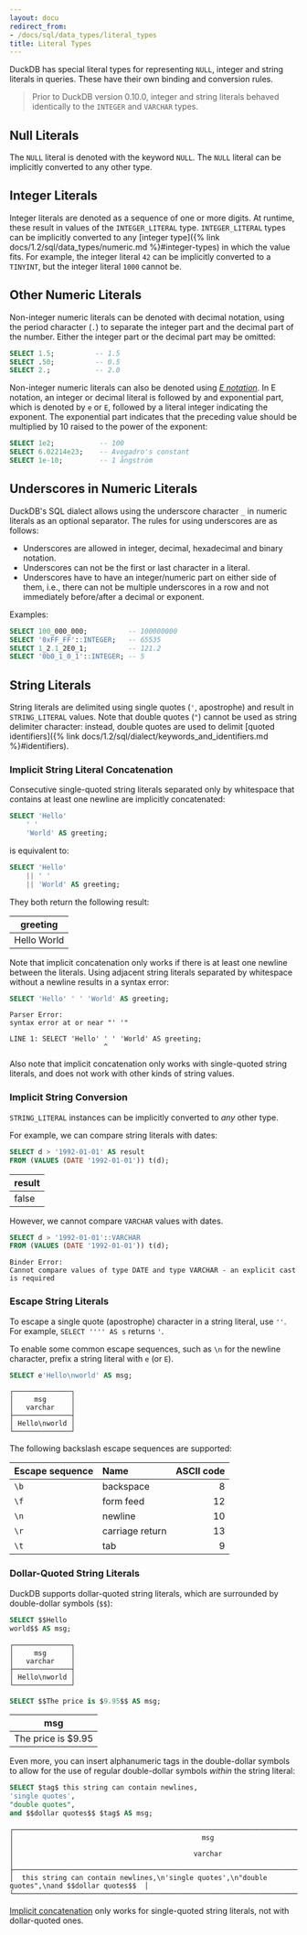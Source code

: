 ```yaml
---
layout: docu
redirect_from:
- /docs/sql/data_types/literal_types
title: Literal Types
---
```


DuckDB has special literal types for representing `NULL`, integer and string literals in queries. These have their own binding and conversion rules.

> Prior to DuckDB version 0.10.0, integer and string literals behaved identically to the `INTEGER` and `VARCHAR` types.

## Null Literals

The `NULL` literal is denoted with the keyword `NULL`. The `NULL` literal can be implicitly converted to any other type.

## Integer Literals

Integer literals are denoted as a sequence of one or more digits. At runtime, these result in values of the `INTEGER_LITERAL` type. `INTEGER_LITERAL` types can be implicitly converted to any [integer type]({% link docs/1.2/sql/data_types/numeric.md %}#integer-types) in which the value fits. For example, the integer literal `42` can be implicitly converted to a `TINYINT`, but the integer literal `1000` cannot be.

## Other Numeric Literals

Non-integer numeric literals can be denoted with decimal notation, using the period character (`.`) to separate the integer part and the decimal part of the number.
Either the integer part or the decimal part may be omitted:

```sql
SELECT 1.5;          -- 1.5
SELECT .50;          -- 0.5
SELECT 2.;           -- 2.0
```

Non-integer numeric literals can also be denoted using [_E notation_](https://en.wikipedia.org/wiki/Scientific_notation#E_notation). In E notation, an integer or decimal literal is followed by and exponential part, which is denoted by `e` or `E`, followed by a literal integer indicating the exponent.
The exponential part indicates that the preceding value should be multiplied by 10 raised to the power of the exponent:

```sql
SELECT 1e2;           -- 100
SELECT 6.02214e23;    -- Avogadro's constant
SELECT 1e-10;         -- 1 ångström
```

## Underscores in Numeric Literals

DuckDB's SQL dialect allows using the underscore character `_` in numeric literals as an optional separator. The rules for using underscores are as follows:

* Underscores are allowed in integer, decimal, hexadecimal and binary notation.
* Underscores can not be the first or last character in a literal.
* Underscores have to have an integer/numeric part on either side of them, i.e., there can not be multiple underscores in a row and not immediately before/after a decimal or exponent.

Examples:

```sql
SELECT 100_000_000;          -- 100000000
SELECT '0xFF_FF'::INTEGER;   -- 65535
SELECT 1_2.1_2E0_1;          -- 121.2
SELECT '0b0_1_0_1'::INTEGER; -- 5
```

## String Literals

String literals are delimited using single quotes (`'`, apostrophe) and result in `STRING_LITERAL` values.
Note that double quotes (`"`) cannot be used as string delimiter character: instead, double quotes are used to delimit [quoted identifiers]({% link docs/1.2/sql/dialect/keywords_and_identifiers.md %}#identifiers).

### Implicit String Literal Concatenation

Consecutive single-quoted string literals separated only by whitespace that contains at least one newline are implicitly concatenated:

```sql
SELECT 'Hello'
    ' '
    'World' AS greeting;
```

is equivalent to:

```sql
SELECT 'Hello'
    || ' '
    || 'World' AS greeting;
```

They both return the following result:

|  greeting   |
|-------------|
| Hello World |

Note that implicit concatenation only works if there is at least one newline between the literals. Using adjacent string literals separated by whitespace without a newline results in a syntax error:

```sql
SELECT 'Hello' ' ' 'World' AS greeting;
```

```console
Parser Error:
syntax error at or near "' '"

LINE 1: SELECT 'Hello' ' ' 'World' AS greeting;
                       ^
```

Also note that implicit concatenation only works with single-quoted string literals, and does not work with other kinds of string values.

### Implicit String Conversion

`STRING_LITERAL` instances can be implicitly converted to _any_ other type.

For example, we can compare string literals with dates:

```sql
SELECT d > '1992-01-01' AS result
FROM (VALUES (DATE '1992-01-01')) t(d);
```

| result |
|:-------|
| false  |

However, we cannot compare `VARCHAR` values with dates.

```sql
SELECT d > '1992-01-01'::VARCHAR
FROM (VALUES (DATE '1992-01-01')) t(d);
```

```console
Binder Error:
Cannot compare values of type DATE and type VARCHAR - an explicit cast is required
```

### Escape String Literals

To escape a single quote (apostrophe) character in a string literal, use `''`. For example, `SELECT '''' AS s` returns `'`.

To enable some common escape sequences, such as `\n` for the newline character, prefix a string literal with `e` (or `E`).

```sql
SELECT e'Hello\nworld' AS msg;
```

<!-- This output intentionally uses the duckbox formatter -->

```text
┌──────────────┐
│     msg      │
│   varchar    │
├──────────────┤
│ Hello\nworld │
└──────────────┘
```

The following backslash escape sequences are supported:

| Escape sequence | Name | ASCII code |
|:--|:--|--:|
| `\b` | backspace | 8 |
| `\f` | form feed | 12 |
| `\n` | newline | 10 |
| `\r` | carriage return |  13 |
| `\t` | tab | 9 |

### Dollar-Quoted String Literals

DuckDB supports dollar-quoted string literals, which are surrounded by double-dollar symbols (`$$`):

```sql
SELECT $$Hello
world$$ AS msg;
```

<!-- This output intentionally uses the duckbox formatter -->

```text
┌──────────────┐
│     msg      │
│   varchar    │
├──────────────┤
│ Hello\nworld │
└──────────────┘
```

```sql
SELECT $$The price is $9.95$$ AS msg;
```

|        msg         |
|--------------------|
| The price is $9.95 |

Even more, you can insert alphanumeric tags in the double-dollar symbols to allow for the use of regular double-dollar symbols *within* the string literal:

```sql
SELECT $tag$ this string can contain newlines,
'single quotes',
"double quotes",
and $$dollar quotes$$ $tag$ AS msg;
```

<!-- This output intentionally uses the duckbox formatter -->

```text
┌────────────────────────────────────────────────────────────────────────────────────────────────┐
│                                              msg                                               │
│                                            varchar                                             │
├────────────────────────────────────────────────────────────────────────────────────────────────┤
│  this string can contain newlines,\n'single quotes',\n"double quotes",\nand $$dollar quotes$$  │
└────────────────────────────────────────────────────────────────────────────────────────────────┘
```

[Implicit concatenation](#implicit-string-literal-concatenation) only works for single-quoted string literals, not with dollar-quoted ones.
